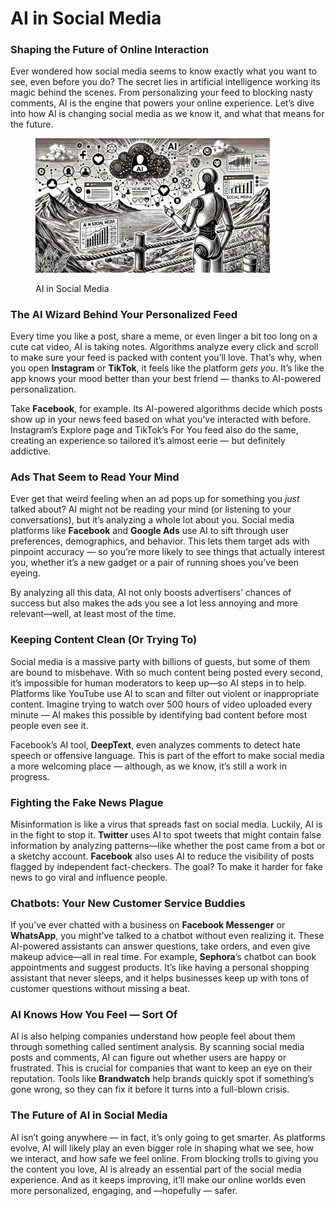 # AI in Social Media

### Shaping the Future of Online Interaction

Ever wondered how social media seems to know exactly what you want to see, even before you do? The secret lies in artificial intelligence working its magic behind the scenes. From personalizing your feed to blocking nasty comments, AI is the engine that powers your online experience. Let’s dive into how AI is changing social media as we know it, and what that means for the future.

<div align="left">

<figure><img src="../../.gitbook/assets/image (41).png" alt="" width="375"><figcaption><p>AI in Social Media</p></figcaption></figure>

</div>

### **The AI Wizard Behind Your Personalized Feed**

Every time you like a post, share a meme, or even linger a bit too long on a cute cat video, AI is taking notes. Algorithms analyze every click and scroll to make sure your feed is packed with content you’ll love. That’s why, when you open **Instagram** or **TikTok**, it feels like the platform _gets you_. It’s like the app knows your mood better than your best friend — thanks to AI-powered personalization.

Take **Facebook**, for example. Its AI-powered algorithms decide which posts show up in your news feed based on what you’ve interacted with before. Instagram’s Explore page and TikTok’s For You feed also do the same, creating an experience so tailored it’s almost eerie — but definitely addictive.

### **Ads That Seem to Read Your Mind**

Ever get that weird feeling when an ad pops up for something you _just_ talked about? AI might not be reading your mind (or listening to your conversations), but it’s analyzing a whole lot about you. Social media platforms like **Facebook** and **Google Ads** use AI to sift through user preferences, demographics, and behavior. This lets them target ads with pinpoint accuracy — so you’re more likely to see things that actually interest you, whether it’s a new gadget or a pair of running shoes you’ve been eyeing.

By analyzing all this data, AI not only boosts advertisers’ chances of success but also makes the ads you see a lot less annoying and more relevant—well, at least most of the time.

### **Keeping Content Clean (Or Trying To)**

Social media is a massive party with billions of guests, but some of them are bound to misbehave. With so much content being posted every second, it’s impossible for human moderators to keep up—so AI steps in to help. Platforms like YouTube use AI to scan and filter out violent or inappropriate content. Imagine trying to watch over 500 hours of video uploaded every minute — AI makes this possible by identifying bad content before most people even see it.

Facebook’s AI tool, **DeepText**, even analyzes comments to detect hate speech or offensive language. This is part of the effort to make social media a more welcoming place — although, as we know, it’s still a work in progress.

### **Fighting the Fake News Plague**

Misinformation is like a virus that spreads fast on social media. Luckily, AI is in the fight to stop it. **Twitter** uses AI to spot tweets that might contain false information by analyzing patterns—like whether the post came from a bot or a sketchy account. **Facebook** also uses AI to reduce the visibility of posts flagged by independent fact-checkers. The goal? To make it harder for fake news to go viral and influence people.

### **Chatbots: Your New Customer Service Buddies**

If you’ve ever chatted with a business on **Facebook Messenger** or **WhatsApp**, you might’ve talked to a chatbot without even realizing it. These AI-powered assistants can answer questions, take orders, and even give makeup advice—all in real time. For example, **Sephora**’s chatbot can book appointments and suggest products. It’s like having a personal shopping assistant that never sleeps, and it helps businesses keep up with tons of customer questions without missing a beat.

### **AI Knows How You Feel — Sort Of**

AI is also helping companies understand how people feel about them through something called sentiment analysis. By scanning social media posts and comments, AI can figure out whether users are happy or frustrated. This is crucial for companies that want to keep an eye on their reputation. Tools like **Brandwatch** help brands quickly spot if something’s gone wrong, so they can fix it before it turns into a full-blown crisis.

### **The Future of AI in Social Media**

AI isn’t going anywhere — in fact, it’s only going to get smarter. As platforms evolve, AI will likely play an even bigger role in shaping what we see, how we interact, and how safe we feel online. From blocking trolls to giving you the content you love, AI is already an essential part of the social media experience. And as it keeps improving, it’ll make our online worlds even more personalized, engaging, and —hopefully — safer.
